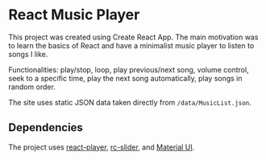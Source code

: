 # React Music Player

This project was created using Create React App. The main motivation was to learn the basics of React and have a minimalist music player to listen to songs I like.

Functionalities: play/stop, loop, play previous/next song, volume control, seek to a specific time, play the next song automatically, play songs in random order.

The site uses static JSON data taken directly from `/data/MusicList.json`.

## Dependencies

The project uses [react-player](https://github.com/cookpete/react-player), [rc-slider](https://github.com/react-component/slider), and [Material UI](https://mui.com/material-ui/).
